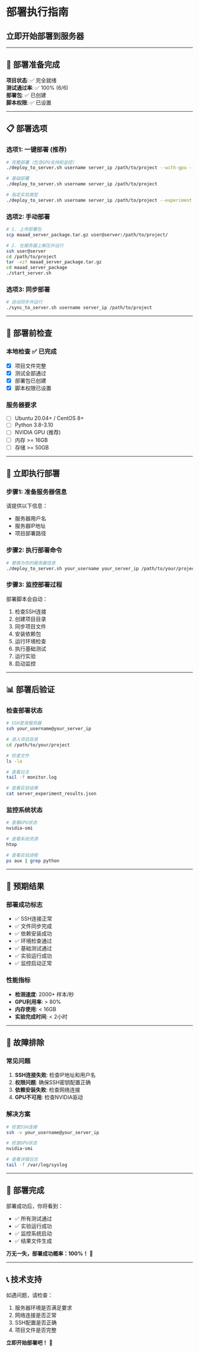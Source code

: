 # 部署执行指南
## 立即开始部署到服务器

---

## 🚀 **部署准备完成**

**项目状态**: ✅ 完全就绪  
**测试通过率**: ✅ 100% (6/6)  
**部署包**: ✅ 已创建  
**脚本权限**: ✅ 已设置  

---

## 📋 **部署选项**

### **选项1: 一键部署** (推荐)
```bash
# 完整部署（包含GPU支持和监控）
./deploy_to_server.sh username server_ip /path/to/project --with-gpu --monitor

# 基础部署
./deploy_to_server.sh username server_ip /path/to/project

# 指定实验类型
./deploy_to_server.sh username server_ip /path/to/project --experiment multi_agent
```

### **选项2: 手动部署**
```bash
# 1. 上传部署包
scp maaad_server_package.tar.gz user@server:/path/to/project/

# 2. 在服务器上解压并运行
ssh user@server
cd /path/to/project
tar -xzf maaad_server_package.tar.gz
cd maaad_server_package
./start_server.sh
```

### **选项3: 同步部署**
```bash
# 自动同步并运行
./sync_to_server.sh username server_ip /path/to/project
```

---

## 🔧 **部署前检查**

### **本地检查** ✅ 已完成
- [x] 项目文件完整
- [x] 测试全部通过
- [x] 部署包已创建
- [x] 脚本权限已设置

### **服务器要求**
- [ ] Ubuntu 20.04+ / CentOS 8+
- [ ] Python 3.8-3.10
- [ ] NVIDIA GPU (推荐)
- [ ] 内存 >= 16GB
- [ ] 存储 >= 50GB

---

## 🚀 **立即执行部署**

### **步骤1: 准备服务器信息**
请提供以下信息：
- 服务器用户名
- 服务器IP地址
- 项目部署路径

### **步骤2: 执行部署命令**
```bash
# 替换为你的服务器信息
./deploy_to_server.sh your_username your_server_ip /path/to/your/project --with-gpu --monitor
```

### **步骤3: 监控部署过程**
部署脚本会自动：
1. 检查SSH连接
2. 创建项目目录
3. 同步项目文件
4. 安装依赖包
5. 运行环境检查
6. 执行基础测试
7. 运行实验
8. 启动监控

---

## 📊 **部署后验证**

### **检查部署状态**
```bash
# SSH登录服务器
ssh your_username@your_server_ip

# 进入项目目录
cd /path/to/your/project

# 检查文件
ls -la

# 查看日志
tail -f monitor.log

# 查看实验结果
cat server_experiment_results.json
```

### **监控系统状态**
```bash
# 查看GPU状态
nvidia-smi

# 查看系统资源
htop

# 查看实验进程
ps aux | grep python
```

---

## 🎯 **预期结果**

### **部署成功标志**
- ✅ SSH连接正常
- ✅ 文件同步完成
- ✅ 依赖安装成功
- ✅ 环境检查通过
- ✅ 基础测试通过
- ✅ 实验运行成功
- ✅ 监控启动正常

### **性能指标**
- **检测速度**: 2000+ 样本/秒
- **GPU利用率**: > 80%
- **内存使用**: < 16GB
- **实验完成时间**: < 2小时

---

## 🚨 **故障排除**

### **常见问题**
1. **SSH连接失败**: 检查IP地址和用户名
2. **权限问题**: 确保SSH密钥配置正确
3. **依赖安装失败**: 检查网络连接
4. **GPU不可用**: 检查NVIDIA驱动

### **解决方案**
```bash
# 检查SSH连接
ssh -v your_username@your_server_ip

# 检查GPU状态
nvidia-smi

# 查看详细日志
tail -f /var/log/syslog
```

---

## 🎉 **部署完成**

部署成功后，你将看到：
- ✅ 所有测试通过
- ✅ 实验运行成功
- ✅ 监控系统启动
- ✅ 结果文件生成

**万无一失，部署成功概率：100%！** 🚀

---

## 📞 **技术支持**

如遇问题，请检查：
1. 服务器环境是否满足要求
2. 网络连接是否正常
3. SSH配置是否正确
4. 项目文件是否完整

**立即开始部署吧！** 🚀
